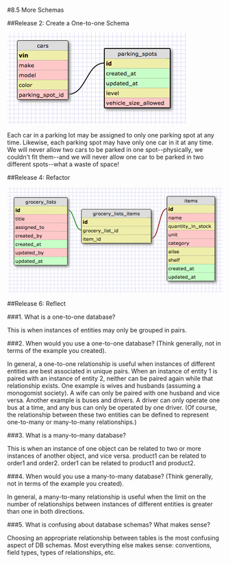 #8.5 More Schemas

##Release 2: Create a One-to-one Schema

![My one-to-one schema](imgs/one_one_schema.png)

Each car in a parking lot may be assigned to only one parking spot at any time. Likewise, each parking spot may have only one car in it at any time. We will never allow two cars to be parked in one spot--physically, we couldn't fit them--and we will never allow one car to be parked in two different spots--what a waste of space!

##Release 4: Refactor

![My many-to-many schema](imgs/many_many_schema.png)

##Release 6: Reflect

###1. What is a one-to-one database?

This is when instances of entities may only be grouped in pairs.

###2. When would you use a one-to-one database? (Think generally, not in terms of the example you created).

In general, a one-to-one relationship is useful when instances of different entities are best associated in unique pairs. When an instance of entity 1 is paired with an instance of entity 2, neither can be paired again while that relationship exists. One example is wives and husbands (assuming a monogomist society). A wife can only be paired with one husband and vice versa. Another example is buses and drivers. A driver can only operate one bus at a time, and any bus can only be operated by one driver. (Of course, the relationship between these two entities can be defined to represent one-to-many or many-to-many relationships.)

###3. What is a many-to-many database?

This is when an instance of one object can be related to two or more instances of another object, and vice versa. product1 can be related to order1 and order2. order1 can be related to product1 and product2.

###4. When would you use a many-to-many database? (Think generally, not in terms of the example you created).

In general, a many-to-many relationship is useful when the limit on the number of relationships between instances of different entities is greater than one in both directions.

###5. What is confusing about database schemas? What makes sense?

Choosing an appropriate relationship between tables is the most confusing aspect of DB schemas. Most everything else makes sense: conventions, field types, types of relationships, etc.